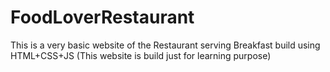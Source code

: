 # FoodLoverRestaurant
This is a very basic website of the Restaurant serving Breakfast build using HTML+CSS+JS
(This website is build just for learning purpose)
